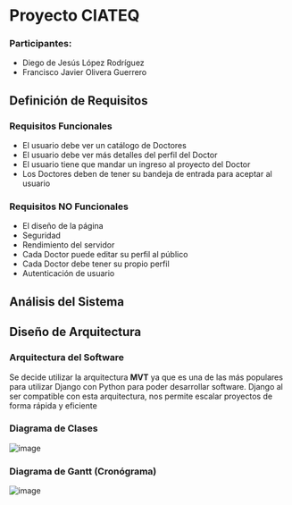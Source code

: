 # Proyecto CIATEQ
### Participantes:
- Diego de Jesús López Rodríguez
- Francisco Javier Olivera Guerrero
  
## Definición de Requisitos
### Requisitos Funcionales
- El usuario debe ver un catálogo de Doctores
- El usuario debe ver más detalles del perfil del Doctor
- El usuario tiene que mandar un ingreso al proyecto del Doctor
- Los Doctores deben de tener su bandeja de entrada para aceptar al usuario

### Requisitos NO Funcionales
- El diseño de la página
- Seguridad
- Rendimiento del servidor
- Cada Doctor puede editar su perfil al público
- Cada Doctor debe tener su propio perfil
- Autenticación de usuario

## Análisis del Sistema

## Diseño de Arquitectura
### Arquitectura del Software
Se decide utilizar la arquitectura **MVT** ya que es una de las más populares para utilizar Django con Python para poder desarrollar software. Django al ser compatible con esta arquitectura, nos permite escalar proyectos de forma rápida y eficiente
### Diagrama de Clases
![image](https://github.com/user-attachments/assets/319649f7-6616-456d-b253-db9662408841)

### Diagrama de Gantt (Cronógrama)
![image](https://github.com/user-attachments/assets/3dac230a-2765-414d-97a4-b7dffc75ec08)
